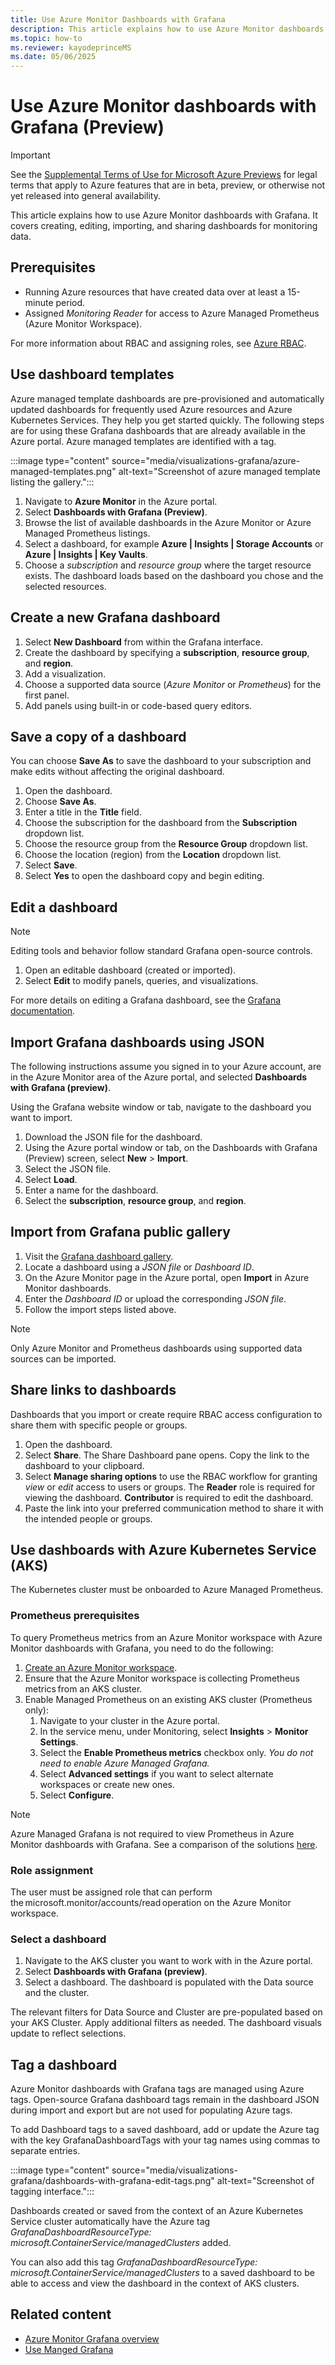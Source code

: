 ```yaml
---
title: Use Azure Monitor Dashboards with Grafana
description: This article explains how to use Azure Monitor dashboards with Grafana. It covers creating, editing, importing, and sharing dashboards for monitoring data.
ms.topic: how-to
ms.reviewer: kayodeprinceMS
ms.date: 05/06/2025
---
```


# Use Azure Monitor dashboards with Grafana (Preview)

> [!IMPORTANT]
> See the [Supplemental Terms of Use for Microsoft Azure Previews](https://azure.microsoft.com/support/legal/preview-supplemental-terms/) for legal terms that apply to Azure features that are in beta, preview, or otherwise not yet released into general availability.

This article explains how to use Azure Monitor dashboards with Grafana. It covers creating, editing, importing, and sharing dashboards for monitoring data.

## Prerequisites

- Running Azure resources that have created data over at least a 15-minute period.
- Assigned *Monitoring Reader* for access to Azure Managed Prometheus (Azure Monitor Workspace).

For more information about RBAC and assigning roles, see [Azure RBAC](/azure/role-based-access-control/).

## Use dashboard templates

Azure managed template dashboards are pre-provisioned and automatically updated dashboards for frequently used Azure resources and Azure Kubernetes Services. They help you get started quickly. The following steps are for using these Grafana dashboards that are already available in the Azure portal. Azure managed templates are identified with a tag.

:::image type="content" source="media/visualizations-grafana/azure-managed-templates.png" alt-text="Screenshot of azure managed template listing the gallery.":::

1.  Navigate to **Azure Monitor** in the Azure portal.
1.  Select **Dashboards with Grafana (Preview)**.
1.  Browse the list of available dashboards in the Azure Monitor or Azure Managed Prometheus listings.
1.  Select a dashboard, for example **Azure | Insights | Storage Accounts** or **Azure | Insights | Key Vaults**. 
1.  Choose a *subscription* and *resource group* where the target resource exists. The dashboard loads based on the dashboard you chose and the selected resources.

## Create a new Grafana dashboard
 
1. Select **New Dashboard** from within the Grafana interface.
1. Create the dashboard by specifying a **subscription**, **resource group**, and **region**.
1. Add a visualization.
1. Choose a supported data source (*Azure Monitor* or *Prometheus*) for the first panel.
1. Add panels using built-in or code-based query editors.

## Save a copy of a dashboard

You can choose **Save As** to save the dashboard to your subscription and make edits without affecting the original dashboard.

1. Open the dashboard.
1. Choose **Save As**.
1. Enter a title in the **Title** field.
1. Choose the subscription for the dashboard from the **Subscription** dropdown list.
1. Choose the resource group from the **Resource Group** dropdown list.
1. Choose the location (region) from the **Location** dropdown list.
1. Select **Save**.
1. Select **Yes** to open the dashboard copy and begin editing.

## Edit a dashboard

> [!NOTE]
> Editing tools and behavior follow standard Grafana open-source controls.

1.  Open an editable dashboard (created or imported).
1.  Select **Edit** to modify panels, queries, and visualizations.

For more details on editing a Grafana dashboard, see the [Grafana documentation](https://grafana.com/docs/grafana/latest/dashboards/build-dashboards/).

## Import Grafana dashboards using JSON

The following instructions assume you signed in to your Azure account, are in the Azure Monitor area of the Azure portal, and selected **Dashboards with Grafana (preview)**.

Using the Grafana website window or tab, navigate to the dashboard you want to import.

1.  Download the JSON file for the dashboard.
1.  Using the Azure portal window or tab, on the Dashboards with Grafana (Preview) screen, select **New** \> **Import**.
1.  Select the JSON file.
1.  Select **Load**.
1.  Enter a name for the dashboard.
1.  Select the **subscription**, **resource group**, and **region**.

## Import from Grafana public gallery

1.  Visit the [Grafana dashboard gallery](https://grafana.com/grafana/dashboards/).
1.  Locate a dashboard using a *JSON file* or *Dashboard ID*.
1.  On the Azure Monitor page in the Azure portal, open **Import** in Azure Monitor dashboards.
1.  Enter the *Dashboard ID* or upload the corresponding *JSON* *file*.
1.  Follow the import steps listed above.

> [!NOTE]
> Only Azure Monitor and Prometheus dashboards using supported data sources can be imported.

## Share links to dashboards

Dashboards that you import or create require RBAC access configuration to share them with specific people or groups.

1. Open the dashboard.
1. Select **Share**. The Share Dashboard pane opens. Copy the link to the dashboard to your clipboard.
1. Select **Manage sharing options** to use the RBAC workflow for granting *view* or *edit* access to users or groups. The **Reader** role is required for viewing the dashboard. **Contributor** is required to edit the dashboard.
1. Paste the link into your preferred communication method to share it with the intended people or groups.

## Use dashboards with Azure Kubernetes Service (AKS)

The Kubernetes cluster must be onboarded to Azure Managed Prometheus.

### Prometheus prerequisites

To query Prometheus metrics from an Azure Monitor workspace with Azure Monitor dashboards with Grafana, you need to do the following: 

1. [Create an Azure Monitor workspace](/azure/azure-monitor/metrics/azure-monitor-workspace-overview). 
1. Ensure that the Azure Monitor workspace is collecting Prometheus metrics from an AKS cluster.
1. Enable Managed Prometheus on an existing AKS cluster (Prometheus only): 
    1. Navigate to your cluster in the Azure portal. 
    1. In the service menu, under Monitoring, select **Insights** > **Monitor Settings**. 
    1. Select the **Enable Prometheus metrics** checkbox only. *You do not need to enable Azure Managed Grafana.*
    1. Select **Advanced settings** if you want to select alternate workspaces or create new ones. 
    1. Select **Configure**. 

> [!NOTE] 
> Azure Managed Grafana is not required to view Prometheus in Azure Monitor dashboards with Grafana. See a comparison of the solutions [here](visualize-grafana-overview.md#solution-comparison). 

### Role assignment
The user must be assigned role that can perform the microsoft.monitor/accounts/read operation on the Azure Monitor workspace.

### Select a dashboard

1. Navigate to the AKS cluster you want to work with in the Azure portal.
1. Select **Dashboards with Grafana (preview)**.
1. Select a dashboard. The dashboard is populated with the Data source and the cluster.

The relevant filters for Data Source and Cluster are pre-populated based on your AKS Cluster. Apply additional filters as needed. The dashboard visuals update to reflect selections.

## Tag a dashboard

Azure Monitor dashboards with Grafana tags are managed using Azure tags. Open-source Grafana dashboard tags remain in the dashboard JSON during import and export but are not used for populating Azure tags.

To add Dashboard tags to a saved dashboard, add or update the Azure tag with the key GrafanaDashboardTags with your tag names using commas to separate entries.

:::image type="content" source="media/visualizations-grafana/dashboards-with-grafana-edit-tags.png" alt-text="Screenshot of tagging interface.":::

Dashboards created or saved from the context of an Azure Kubernetes Service cluster automatically have the Azure tag *GrafanaDashboardResourceType: microsoft.ContainerService/managedClusters* added.  

You can also add this tag *GrafanaDashboardResourceType: microsoft.ContainerService/managedClusters* to a saved dashboard to be able to access and view the dashboard in the context of AKS clusters.

## Related content

- [Azure Monitor Grafana overview](visualize-grafana-overview.md)
- [Use Manged Grafana](visualize-use-managed-grafana-how-to.md)
